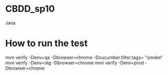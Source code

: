 # CBDD_sp10
Java
# How to run the test
mvn verify -Denv=qa -Dbrowser=chrome -Dcucumber.filter.tags= "smoke"
mvn verify -Denv=stg -Dbrowser=chrome
mvn verify -Denv=prod -Dbrowser=chrome